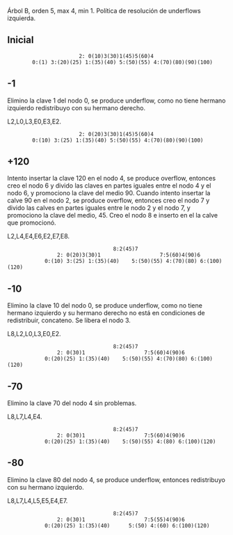 Árbol B, orden 5, max 4, min 1.
Política de resolución de underflows izquierda.

## Inicial

                           2: 0(10)3(30)1(45)5(60)4
            0:(1) 3:(20)(25) 1:(35)(40) 5:(50)(55) 4:(70)(80)(90)(100)

## -1

Elimino la clave 1 del nodo 0, se produce underflow, como no tiene hermano izquierdo 
redistribuyo con su hermano derecho.

L2,L0,L3,E0,E3,E2.

                           2: 0(20)3(30)1(45)5(60)4
            0:(10) 3:(25) 1:(35)(40) 5:(50)(55) 4:(70)(80)(90)(100)

## +120

Intento insertar la clave 120 en el nodo 4, se produce overflow, entonces creo el nodo
6 y divido las claves en partes iguales entre el nodo 4 y el nodo 6, y promociono la clave 
del medio 90. Cuando intento insertar la calve 90 en el nodo 2, se produce overflow, entonces
creo el nodo 7 y divido las calves en partes iguales entre le nodo 2 y el nodo 7, y promociono 
la clave del medio, 45. Creo el nodo 8 e inserto en el la calve que promocionó.

L2,L4,E4,E6,E2,E7,E8.

                                      8:2(45)7
                    2: 0(20)3(30)1                   7:5(60)4(90)6
                0:(10) 3:(25) 1:(35)(40)    5:(50)(55) 4:(70)(80) 6:(100)(120)

## -10

Elimino la clave 10 del nodo 0, se produce underflow, como no tiene hermano izquierdo y su hermano
derecho no está en condiciones de redistribuir, concateno. Se libera el nodo 3.

L8,L2,L0,L3,E0,E2.

                                      8:2(45)7
                    2: 0(30)1                   7:5(60)4(90)6
                0:(20)(25) 1:(35)(40)    5:(50)(55) 4:(70)(80) 6:(100)(120)


## -70

Elimino la clave 70 del nodo 4 sin problemas.

L8,L7,L4,E4.

                                      8:2(45)7
                    2: 0(30)1                   7:5(60)4(90)6
                0:(20)(25) 1:(35)(40)    5:(50)(55) 4:(80) 6:(100)(120)


## -80

Elimino la clave 80 del nodo 4, se produce underflow, entonces redistribuyo con su hermano izquierdo.

L8,L7,L4,L5,E5,E4,E7.

                                      8:2(45)7
                    2: 0(30)1                   7:5(55)4(90)6
                0:(20)(25) 1:(35)(40)      5:(50) 4:(60) 6:(100)(120)
